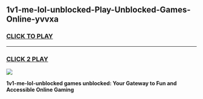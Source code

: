 
## 1v1-me-lol-unblocked-Play-Unblocked-Games-Online-yvvxa
<h3>
<a href="https://premium76.site?title=1v1-me-lol-unblocked&ref=25A">CLICK TO PLAY</a></h3>
<hr>

<h3>
<a href="https://premium76.site?title=1v1-me-lol-unblocked&ref=25A">CLICK 2 PLAY</a>
  
</h3>

<a href="https://premium76.site?title=1v1-me-lol-unblocked&ref=25A"><img src="https://clearcache.store/games.png"></a>


**1v1-me-lol-unblocked games unblocked: Your Gateway to Fun and Accessible Online Gaming**
